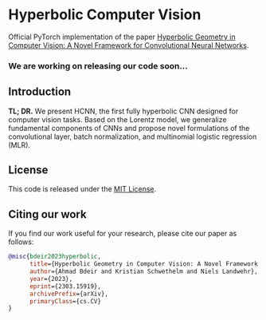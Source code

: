 # Hyperbolic Computer Vision

Official PyTorch implementation of the paper [Hyperbolic Geometry in Computer Vision: A Novel Framework for Convolutional Neural Networks](https://arxiv.org/abs/2303.15919).

### We are working on releasing our code soon...

## Introduction

**TL; DR.** We present HCNN, the first fully hyperbolic CNN designed for computer vision tasks. Based on the Lorentz model, we generalize fundamental components of CNNs and propose novel formulations of the convolutional layer, batch normalization, and multinomial logistic regression (MLR).

## License

This code is released under the [MIT License](LICENSE).

## Citing our work

If you find our work useful for your research, please cite our paper as follows:

```bibtex
@misc{bdeir2023hyperbolic,
      title={Hyperbolic Geometry in Computer Vision: A Novel Framework for Convolutional Neural Networks}, 
      author={Ahmad Bdeir and Kristian Schwethelm and Niels Landwehr},
      year={2023},
      eprint={2303.15919},
      archivePrefix={arXiv},
      primaryClass={cs.CV}
}
```
